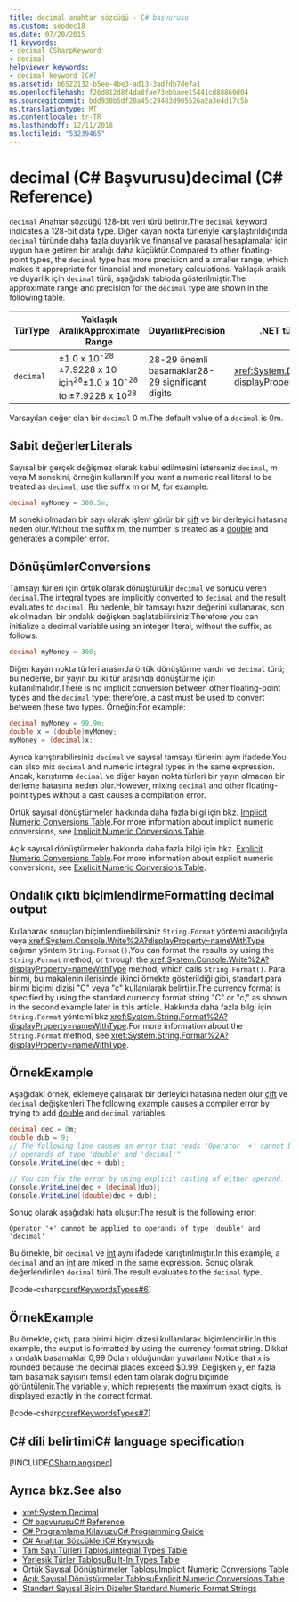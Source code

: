 ```yaml
---
title: decimal anahtar sözcüğü - C# başvurusu
ms.custom: seodec18
ms.date: 07/20/2015
f1_keywords:
- decimal_CSharpKeyword
- decimal
helpviewer_keywords:
- decimal keyword [C#]
ms.assetid: b6522132-b5ee-4be3-ad13-3adfdb7de7a1
ms.openlocfilehash: f26d812d8f4da8fae73ebbaee15441cd88860d04
ms.sourcegitcommit: bdd930b5df20a45c29483d905526a2a3e4d17c5b
ms.translationtype: MT
ms.contentlocale: tr-TR
ms.lasthandoff: 12/11/2018
ms.locfileid: "53239465"
---
```

# <a name="decimal-c-reference"></a><span data-ttu-id="48040-102">decimal (C# Başvurusu)</span><span class="sxs-lookup"><span data-stu-id="48040-102">decimal (C# Reference)</span></span>

<span data-ttu-id="48040-103">`decimal` Anahtar sözcüğü 128-bit veri türü belirtir.</span><span class="sxs-lookup"><span data-stu-id="48040-103">The `decimal` keyword indicates a 128-bit data type.</span></span> <span data-ttu-id="48040-104">Diğer kayan nokta türleriyle karşılaştırıldığında `decimal` türünde daha fazla duyarlık ve finansal ve parasal hesaplamalar için uygun hale getiren bir aralığı daha küçüktür.</span><span class="sxs-lookup"><span data-stu-id="48040-104">Compared to other floating-point types, the `decimal` type has more precision and a smaller range, which makes it appropriate for financial and monetary calculations.</span></span> <span data-ttu-id="48040-105">Yaklaşık aralık ve duyarlık için `decimal` türü, aşağıdaki tabloda gösterilmiştir.</span><span class="sxs-lookup"><span data-stu-id="48040-105">The approximate range and precision for the `decimal` type are shown in the following table.</span></span>

|<span data-ttu-id="48040-106">Tür</span><span class="sxs-lookup"><span data-stu-id="48040-106">Type</span></span>|<span data-ttu-id="48040-107">Yaklaşık Aralık</span><span class="sxs-lookup"><span data-stu-id="48040-107">Approximate Range</span></span>|<span data-ttu-id="48040-108">Duyarlık</span><span class="sxs-lookup"><span data-stu-id="48040-108">Precision</span></span>|<span data-ttu-id="48040-109">.NET türü</span><span class="sxs-lookup"><span data-stu-id="48040-109">.NET type</span></span>|
|----------|-----------------------|---------------|-------------------------|
|`decimal`|<span data-ttu-id="48040-110">±1.0 x 10<sup>-28</sup> ±7.9228 x 10 için<sup>28</sup></span><span class="sxs-lookup"><span data-stu-id="48040-110">±1.0 x 10<sup>-28</sup> to ±7.9228 x 10<sup>28</sup></span></span>|<span data-ttu-id="48040-111">28-29 önemli basamaklar</span><span class="sxs-lookup"><span data-stu-id="48040-111">28-29 significant digits</span></span>|<xref:System.Decimal?displayProperty=nameWithType>|

<span data-ttu-id="48040-112">Varsayılan değer olan bir `decimal` 0 m.</span><span class="sxs-lookup"><span data-stu-id="48040-112">The default value of a `decimal` is 0m.</span></span>

## <a name="literals"></a><span data-ttu-id="48040-113">Sabit değerler</span><span class="sxs-lookup"><span data-stu-id="48040-113">Literals</span></span>

<span data-ttu-id="48040-114">Sayısal bir gerçek değişmez olarak kabul edilmesini isterseniz `decimal`, m veya M sonekini, örneğin kullanın:</span><span class="sxs-lookup"><span data-stu-id="48040-114">If you want a numeric real literal to be treated as `decimal`, use the suffix m or M, for example:</span></span>

```csharp
decimal myMoney = 300.5m;
```

<span data-ttu-id="48040-115">M soneki olmadan bir sayı olarak işlem görür bir [çift](../../../csharp/language-reference/keywords/double.md) ve bir derleyici hatasına neden olur.</span><span class="sxs-lookup"><span data-stu-id="48040-115">Without the suffix m, the number is treated as a [double](../../../csharp/language-reference/keywords/double.md) and generates a compiler error.</span></span>

## <a name="conversions"></a><span data-ttu-id="48040-116">Dönüşümler</span><span class="sxs-lookup"><span data-stu-id="48040-116">Conversions</span></span>

<span data-ttu-id="48040-117">Tamsayı türleri için örtük olarak dönüştürülür `decimal` ve sonucu veren `decimal`.</span><span class="sxs-lookup"><span data-stu-id="48040-117">The integral types are implicitly converted to `decimal` and the result evaluates to `decimal`.</span></span> <span data-ttu-id="48040-118">Bu nedenle, bir tamsayı hazır değerini kullanarak, son ek olmadan, bir ondalık değişken başlatabilirsiniz:</span><span class="sxs-lookup"><span data-stu-id="48040-118">Therefore you can initialize a decimal variable using an integer literal, without the suffix, as follows:</span></span>

```csharp
decimal myMoney = 300;
```

<span data-ttu-id="48040-119">Diğer kayan nokta türleri arasında örtük dönüştürme vardır ve `decimal` türü; bu nedenle, bir yayın bu iki tür arasında dönüştürme için kullanılmalıdır.</span><span class="sxs-lookup"><span data-stu-id="48040-119">There is no implicit conversion between other floating-point types and the `decimal` type; therefore, a cast must be used to convert between these two types.</span></span> <span data-ttu-id="48040-120">Örneğin:</span><span class="sxs-lookup"><span data-stu-id="48040-120">For example:</span></span>

```csharp
decimal myMoney = 99.9m;
double x = (double)myMoney;
myMoney = (decimal)x;
```

<span data-ttu-id="48040-121">Ayrıca karıştırabilirsiniz `decimal` ve sayısal tamsayı türlerini aynı ifadede.</span><span class="sxs-lookup"><span data-stu-id="48040-121">You can also mix `decimal` and numeric integral types in the same expression.</span></span> <span data-ttu-id="48040-122">Ancak, karıştırma `decimal` ve diğer kayan nokta türleri bir yayın olmadan bir derleme hatasına neden olur.</span><span class="sxs-lookup"><span data-stu-id="48040-122">However, mixing `decimal` and other floating-point types without a cast causes a compilation error.</span></span>

<span data-ttu-id="48040-123">Örtük sayısal dönüştürmeler hakkında daha fazla bilgi için bkz. [Implicit Numeric Conversions Table](../../../csharp/language-reference/keywords/implicit-numeric-conversions-table.md).</span><span class="sxs-lookup"><span data-stu-id="48040-123">For more information about implicit numeric conversions, see [Implicit Numeric Conversions Table](../../../csharp/language-reference/keywords/implicit-numeric-conversions-table.md).</span></span>

<span data-ttu-id="48040-124">Açık sayısal dönüştürmeler hakkında daha fazla bilgi için bkz. [Explicit Numeric Conversions Table](../../../csharp/language-reference/keywords/explicit-numeric-conversions-table.md).</span><span class="sxs-lookup"><span data-stu-id="48040-124">For more information about explicit numeric conversions, see [Explicit Numeric Conversions Table](../../../csharp/language-reference/keywords/explicit-numeric-conversions-table.md).</span></span>

## <a name="formatting-decimal-output"></a><span data-ttu-id="48040-125">Ondalık çıktı biçimlendirme</span><span class="sxs-lookup"><span data-stu-id="48040-125">Formatting decimal output</span></span>

<span data-ttu-id="48040-126">Kullanarak sonuçları biçimlendirebilirsiniz `String.Format` yöntemi aracılığıyla veya <xref:System.Console.Write%2A?displayProperty=nameWithType> çağıran yöntem `String.Format()`.</span><span class="sxs-lookup"><span data-stu-id="48040-126">You can format the results by using the `String.Format` method, or through the <xref:System.Console.Write%2A?displayProperty=nameWithType> method, which calls `String.Format()`.</span></span> <span data-ttu-id="48040-127">Para birimi, bu makalenin ilerisinde ikinci örnekte gösterildiği gibi, standart para birimi biçimi dizisi "C" veya "c" kullanılarak belirtilir.</span><span class="sxs-lookup"><span data-stu-id="48040-127">The currency format is specified by using the standard currency format string "C" or "c," as shown in the second example later in this article.</span></span> <span data-ttu-id="48040-128">Hakkında daha fazla bilgi için `String.Format` yöntemi bkz <xref:System.String.Format%2A?displayProperty=nameWithType>.</span><span class="sxs-lookup"><span data-stu-id="48040-128">For more information about the `String.Format` method, see <xref:System.String.Format%2A?displayProperty=nameWithType>.</span></span>

## <a name="example"></a><span data-ttu-id="48040-129">Örnek</span><span class="sxs-lookup"><span data-stu-id="48040-129">Example</span></span>

<span data-ttu-id="48040-130">Aşağıdaki örnek, eklemeye çalışarak bir derleyici hatasına neden olur [çift](../../../csharp/language-reference/keywords/double.md) ve `decimal` değişkenleri.</span><span class="sxs-lookup"><span data-stu-id="48040-130">The following example causes a compiler error by trying to add [double](../../../csharp/language-reference/keywords/double.md) and `decimal` variables.</span></span>

```csharp
decimal dec = 0m;
double dub = 9;
// The following line causes an error that reads "Operator '+' cannot be applied to
// operands of type 'double' and 'decimal'"
Console.WriteLine(dec + dub);

// You can fix the error by using explicit casting of either operand.
Console.WriteLine(dec + (decimal)dub);
Console.WriteLine((double)dec + dub);
```

<span data-ttu-id="48040-131">Sonuç olarak aşağıdaki hata oluşur:</span><span class="sxs-lookup"><span data-stu-id="48040-131">The result is the following error:</span></span>

`Operator '+' cannot be applied to operands of type 'double' and 'decimal'`

<span data-ttu-id="48040-132">Bu örnekte, bir `decimal` ve [int](../../../csharp/language-reference/keywords/int.md) aynı ifadede karıştırılmıştır.</span><span class="sxs-lookup"><span data-stu-id="48040-132">In this example, a `decimal` and an [int](../../../csharp/language-reference/keywords/int.md) are mixed in the same expression.</span></span> <span data-ttu-id="48040-133">Sonuç olarak değerlendirilen `decimal` türü.</span><span class="sxs-lookup"><span data-stu-id="48040-133">The result evaluates to the `decimal` type.</span></span>

[!code-csharp[csrefKeywordsTypes#6](~/samples/snippets/csharp/VS_Snippets_VBCSharp/csrefKeywordsTypes/CS/keywordsTypes.cs#6)]

## <a name="example"></a><span data-ttu-id="48040-134">Örnek</span><span class="sxs-lookup"><span data-stu-id="48040-134">Example</span></span>

<span data-ttu-id="48040-135">Bu örnekte, çıktı, para birimi biçim dizesi kullanılarak biçimlendirilir.</span><span class="sxs-lookup"><span data-stu-id="48040-135">In this example, the output is formatted by using the currency format string.</span></span> <span data-ttu-id="48040-136">Dikkat `x` ondalık basamaklar 0,99 Doları olduğundan yuvarlanır.</span><span class="sxs-lookup"><span data-stu-id="48040-136">Notice that `x` is rounded because the decimal places exceed $0.99.</span></span> <span data-ttu-id="48040-137">Değişken `y`, en fazla tam basamak sayısını temsil eden tam olarak doğru biçimde görüntülenir.</span><span class="sxs-lookup"><span data-stu-id="48040-137">The variable `y`, which represents the maximum exact digits, is displayed exactly in the correct format.</span></span>

[!code-csharp[csrefKeywordsTypes#7](~/samples/snippets/csharp/VS_Snippets_VBCSharp/csrefKeywordsTypes/CS/keywordsTypes.cs#7)]

## <a name="c-language-specification"></a><span data-ttu-id="48040-138">C# dili belirtimi</span><span class="sxs-lookup"><span data-stu-id="48040-138">C# language specification</span></span>

[!INCLUDE[CSharplangspec](~/includes/csharplangspec-md.md)]

## <a name="see-also"></a><span data-ttu-id="48040-139">Ayrıca bkz.</span><span class="sxs-lookup"><span data-stu-id="48040-139">See also</span></span>

- <xref:System.Decimal>  
- [<span data-ttu-id="48040-140">C# başvurusu</span><span class="sxs-lookup"><span data-stu-id="48040-140">C# Reference</span></span>](../../../csharp/language-reference/index.md)  
- [<span data-ttu-id="48040-141">C# Programlama Kılavuzu</span><span class="sxs-lookup"><span data-stu-id="48040-141">C# Programming Guide</span></span>](../../../csharp/programming-guide/index.md)  
- [<span data-ttu-id="48040-142">C# Anahtar Sözcükleri</span><span class="sxs-lookup"><span data-stu-id="48040-142">C# Keywords</span></span>](../../../csharp/language-reference/keywords/index.md)  
- [<span data-ttu-id="48040-143">Tam Sayı Türleri Tablosu</span><span class="sxs-lookup"><span data-stu-id="48040-143">Integral Types Table</span></span>](../../../csharp/language-reference/keywords/integral-types-table.md)  
- [<span data-ttu-id="48040-144">Yerleşik Türler Tablosu</span><span class="sxs-lookup"><span data-stu-id="48040-144">Built-In Types Table</span></span>](../../../csharp/language-reference/keywords/built-in-types-table.md)  
- [<span data-ttu-id="48040-145">Örtük Sayısal Dönüştürmeler Tablosu</span><span class="sxs-lookup"><span data-stu-id="48040-145">Implicit Numeric Conversions Table</span></span>](../../../csharp/language-reference/keywords/implicit-numeric-conversions-table.md)  
- [<span data-ttu-id="48040-146">Açık Sayısal Dönüştürmeler Tablosu</span><span class="sxs-lookup"><span data-stu-id="48040-146">Explicit Numeric Conversions Table</span></span>](../../../csharp/language-reference/keywords/explicit-numeric-conversions-table.md)  
- [<span data-ttu-id="48040-147">Standart Sayısal Biçim Dizeleri</span><span class="sxs-lookup"><span data-stu-id="48040-147">Standard Numeric Format Strings</span></span>](../../../standard/base-types/standard-numeric-format-strings.md)